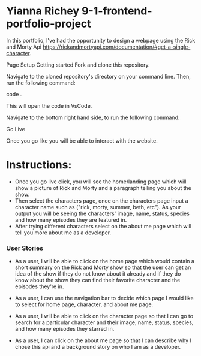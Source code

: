 # Yianna Richey 9-1-frontend-portfolio-project

In this portfolio, I've had the opportunity to design a webpage using the Rick and Morty Api https://rickandmortyapi.com/documentation/#get-a-single-character. 

Page Setup
Getting started
Fork and clone this repository.

Navigate to the cloned repository's directory on your command line. Then, run the following command:

code . 

This will open the code in VsCode.

Navigate to the bottom right hand side, to run the following command:

Go Live

Once you go like you will be able to interact with the website.

# Instructions:

- Once you go live click, you will see the home/landing page which will show a picture of Rick and Morty and a paragraph telling you about the show.
- Then select the characters page, once on the characters page input a character name such as ("rick, morty, summer, beth, etc"). As your output you will be seeing the characters' image, name, status, species and how many episodes they are featured in.
- After trying different characters select on the about me page which will tell you more about me as a developer.



### User Stories

- As a user, I will be able to click on the home page which would contain a short summary on the Rick and Morty show so that the user can get an idea of the show if they do not know about it already and if they do know about the show they can find their favorite character and the episodes they're in.

- As a user, I can use the navigation bar to decide which page I would like to select for home page, character, and about me page.

- As a user, I will be able to click on the character page so that I can go to search for a particular character and their image, name, status, species, and how many episodes they starred in.

- As a user, I can click on the about me page so that I can describe why I chose this api and a background story on who I am as a developer.



